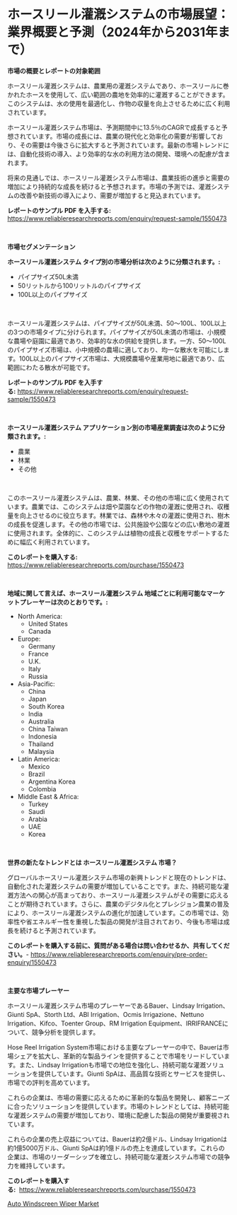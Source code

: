 <p><h1>ホースリール灌漑システムの市場展望：業界概要と予測（2024年から2031年まで）</h1></p><p><strong>市場の概要とレポートの対象範囲</strong></p>
<p><p>ホースリール灌漑システムは、農業用の灌漑システムであり、ホースリールに巻かれたホースを使用して、広い範囲の農地を効率的に灌漑することができます。このシステムは、水の使用を最適化し、作物の収量を向上させるために広く利用されています。</p><p>ホースリール灌漑システム市場は、予測期間中に13.5％のCAGRで成長すると予想されています。市場の成長には、農業の現代化と効率化の需要が影響しており、その需要は今後さらに拡大すると予測されています。最新の市場トレンドには、自動化技術の導入、より効率的な水の利用方法の開発、環境への配慮が含まれます。</p><p>将来の見通しでは、ホースリール灌漑システム市場は、農業技術の進歩と需要の増加により持続的な成長を続けると予想されます。市場の予測では、灌漑システムの改善や新技術の導入により、需要が増加すると見込まれています。</p></p>
<p><strong>レポートのサンプル PDF を入手する:</strong> <a href="https://www.reliableresearchreports.com/enquiry/request-sample/1550473">https://www.reliableresearchreports.com/enquiry/request-sample/1550473</a></p>
<p>&nbsp;</p>
<p><strong>市場セグメンテーション</strong></p>
<p><strong>ホースリール灌漑システム タイプ別の市場分析は次のように分類されます。:</strong></p>
<p><ul><li>パイプサイズ50L未満</li><li>50リットルから100リットルのパイプサイズ</li><li>100L以上のパイプサイズ</li></ul></p>
<p>&nbsp;</p>
<p><p>ホースリール灌漑システムは、パイプサイズが50L未満、50〜100L、100L以上の3つの市場タイプに分けられます。パイプサイズが50L未満の市場は、小規模な農場や庭園に最適であり、効率的な水の供給を提供します。一方、50〜100Lのパイプサイズ市場は、小中規模の農場に適しており、均一な散水を可能にします。100L以上のパイプサイズ市場は、大規模農場や産業用地に最適であり、広範囲にわたる散水が可能です。</p></p>
<p><strong>レポートのサンプル PDF を入手する:</strong>&nbsp;<a href="https://www.reliableresearchreports.com/enquiry/request-sample/1550473">https://www.reliableresearchreports.com/enquiry/request-sample/1550473</a></p>
<p>&nbsp;</p>
<p><strong> ホースリール灌漑システム アプリケーション別の市場産業調査は次のように分類されます。:</strong></p>
<p><ul><li>農業</li><li>林業</li><li>その他</li></ul></p>
<p>&nbsp;</p>
<p><p>このホースリール灌漑システムは、農業、林業、その他の市場に広く使用されています。農業では、このシステムは畑や菜園などの作物の灌漑に使用され、収穫量を向上させるのに役立ちます。林業では、森林や木々の灌漑に使用され、樹木の成長を促進します。その他の市場では、公共施設や公園などの広い敷地の灌漑に使用されます。全体的に、このシステムは植物の成長と収穫をサポートするために幅広く利用されています。</p></p>
<p><strong>このレポートを購入する:</strong>&nbsp; <a href="https://www.reliableresearchreports.com/purchase/1550473">https://www.reliableresearchreports.com/purchase/1550473</a></p>
<p>&nbsp;</p>
<p><strong>地域に関して言えば、ホースリール灌漑システム 地域ごとに利用可能なマーケットプレーヤーは次のとおりです。:</strong></p>
<p><ul>
    <li>
        North America:
        <ul>
            <li>United States</li>
            <li>Canada</li>
        </ul>
    </li>
    <li>
        Europe:
        <ul>
            <li>Germany</li>
            <li>France</li>
            <li>U.K.</li>
            <li>Italy</li>
            <li>Russia</li>
        </ul>
    </li>
    <li>
        Asia-Pacific:
        <ul>
            <li>China</li>
            <li>Japan</li>
            <li>South Korea</li>
            <li>India</li>
            <li>Australia</li>
            <li>China Taiwan</li>
            <li>Indonesia</li>
            <li>Thailand</li>
            <li>Malaysia</li>
        </ul>
    </li>
    <li>
        Latin America:
        <ul>
            <li>Mexico</li>
            <li>Brazil</li>
            <li>Argentina Korea</li>
            <li>Colombia</li>
        </ul>
    </li>
    <li>
        Middle East & Africa:
        <ul>
            <li>Turkey</li>
            <li>Saudi</li>
            <li>Arabia</li>
            <li>UAE</li>
            <li>Korea</li>
        </ul>
    </li>
    </ul></p>
<p>&nbsp;</p>
<p><strong>世界の新たなトレンドとは ホースリール灌漑システム 市場？</strong></p>
<p><p>グローバルホースリール灌漑システム市場の新興トレンドと現在のトレンドは、自動化された灌漑システムの需要が増加していることです。また、持続可能な灌漑方法への関心が高まっており、ホースリール灌漑システムがその需要に応えることが期待されています。さらに、農業のデジタル化とプレシジョン農業の普及により、ホースリール灌漑システムの進化が加速しています。この市場では、効率性や省エネルギー性を重視した製品の開発が注目されており、今後も市場は成長を続けると予測されています。</p></p>
<p><strong>このレポートを購入する前に、質問がある場合は問い合わせるか、共有してください。</strong>- <a href="https://www.reliableresearchreports.com/enquiry/pre-order-enquiry/1550473">https://www.reliableresearchreports.com/enquiry/pre-order-enquiry/1550473</a></p>
<p>&nbsp;</p>
<p><strong>主要な市場プレーヤー</strong></p>
<p><p>ホースリール灌漑システム市場のプレーヤーであるBauer、Lindsay Irrigation、Giunti SpA、Storth Ltd、ABI Irrigation、Ocmis Irrigazione、Nettuno Irrigation、Kifco、Toenter Group、RM Irrigation Equipment、IRRIFRANCEについて、競争分析を提供します。</p><p>Hose Reel Irrigation System市場における主要なプレーヤーの中で、Bauerは市場シェアを拡大し、革新的な製品ラインを提供することで市場をリードしています。また、Lindsay Irrigationも市場での地位を強化し、持続可能な灌漑ソリューションを提供しています。Giunti SpAは、高品質な技術とサービスを提供し、市場での評判を高めています。</p><p>これらの企業は、市場の需要に応えるために革新的な製品を開発し、顧客ニーズに合ったソリューションを提供しています。市場のトレンドとしては、持続可能な灌漑システムの需要が増加しており、環境に配慮した製品の開発が重要視されています。</p><p>これらの企業の売上収益については、Bauerは約2億ドル、Lindsay Irrigationは約1億5000万ドル、Giunti SpAは約1億ドルの売上を達成しています。これらの企業は、市場のリーダーシップを確立し、持続可能な灌漑システム市場での競争力を維持しています。</p></p>
<p><strong>このレポートを購入する:</strong>&nbsp;&nbsp;<a href="https://www.reliableresearchreports.com/purchase/1550473">https://www.reliableresearchreports.com/purchase/1550473</a></p>
<p><p><a href="https://silk-columnist-571.notion.site/Auto-Windscreen-Wiper-Market-with-the-goal-of-estimating-the-market-size-and-future-growth-potential-3ed90ea80b4f45379d000ebe5aaa5ab3">Auto Windscreen Wiper Market</a></p></p>